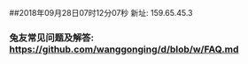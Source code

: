 ##2018年09月28日07时12分07秒 新址: 159.65.45.3
### 兔友常见问题及解答: https://github.com/wanggonging/d/blob/w/FAQ.md
